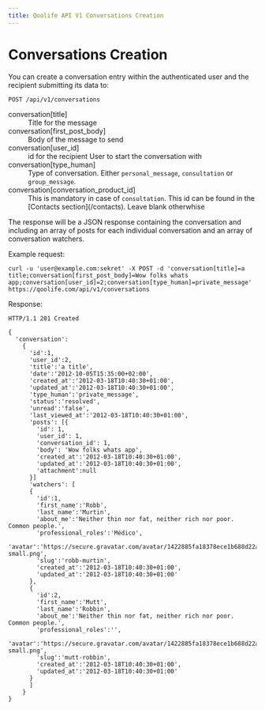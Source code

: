 ```yaml
---
title: Qoolife API V1 Conversations Creation
---
```


# Conversations Creation

You can create a conversation entry within the authenticated user and the recipient submitting its data to:

    POST /api/v1/conversations

<dl>
  <dt>conversation[title]</dt>
  <dd>Title for the message</dd>
  <dt>conversation[first_post_body]</dt>
  <dd>Body of the message to send</dd>
  <dt>conversation[user_id]</dt>
  <dd>id for the recipient User to start the conversation with</dd>
  <dt>conversation[type_human]</dt>
  <dd>Type of conversation. Either <code>personal_message</code>, <code>consultation</code> or <code>group_message</code>.</dd>
  <dt>conversation[conversation_product_id]</dt>
  <dd>This is mandatory in case of <code>consultation</code>. This id can be found in the [Contacts section](/contacts). Leave blank otherwhise</dd>
</dl>

The response will be a JSON response containing the conversation and including an array of posts for each individual conversation and an array of conversation watchers.

Example request:

    curl -u 'user@example.com:sekret' -X POST -d 'conversation[title]=a title;conversation[first_post_body]=Wow folks whats app;conversation[user_id]=2;conversation[type_human]=private_message' https://qoolife.com/api/v1/conversations

Response:

    HTTP/1.1 201 Created

    {
      'conversation':
        {
          'id':1,
          'user_id':2,
          'title':'a title',
          'date':'2012-10-05T15:35:00+02:00',
          'created_at':'2012-03-18T10:40:30+01:00',
          'updated_at':'2012-03-18T10:40:30+01:00',
          'type_human':'private_message',
          'status':'resolved',
          'unread':'false',
          'last_viewed_at':'2012-03-18T10:40:30+01:00',
          'posts': [{
            'id': 1,
            'user_id': 1,
            'conversation_id': 1,
            'body': 'Wow folks whats app',
            'created_at':'2012-03-18T10:40:30+01:00',
            'updated_at':'2012-03-18T10:40:30+01:00',
            'attachment':null
          }]
          'watchers': [
          {
            'id':1,
            'first_name':'Robb',
            'last_name':'Murtin',
            'about_me':'Neither thin nor fat, neither rich nor poor. Common people.',
            'professional_roles':'Médico',
            'avatar':'https://secure.gravatar.com/avatar/1422885fa18378ece1b688d22abd551f.jpg%3Fsize=48&d=https://qoolife.com/assets/icons/avatar-small.png',
            'slug':'robb-murtin',
            'created_at':'2012-03-18T10:40:30+01:00',
            'updated_at':'2012-03-18T10:40:30+01:00'
          },
          {
            'id':2,
            'first_name':'Mutt',
            'last_name':'Robbin',
            'about_me':'Neither thin nor fat, neither rich nor poor. Common people.',
            'professional_roles':'',
            'avatar':'https://secure.gravatar.com/avatar/1422885fa18378ece1b688d22abd551f.jpg%3Fsize=48&d=https://qoolife.com/assets/icons/avatar-small.png',
            'slug':'mutt-robbin',
            'created_at':'2012-03-18T10:40:30+01:00',
            'updated_at':'2012-03-18T10:40:30+01:00'
          }
          ]
        }
    }
